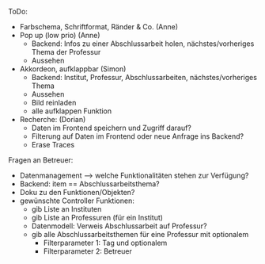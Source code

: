 ToDo:
- Farbschema, Schriftformat, Ränder & Co. (Anne)
- Pop up (low prio) (Anne)
  - Backend: Infos zu einer Abschlussarbeit holen, nächstes/vorheriges Thema der Professur
  - Aussehen
- Akkordeon, aufklappbar (Simon)
  - Backend: Institut, Professur, Abschlussarbeiten, nächstes/vorheriges Thema
  - Aussehen
  - Bild reinladen
  - alle aufklappen Funktion
- Recherche: (Dorian)
  - Daten im Frontend speichern und Zugriff darauf?
  - Filterung auf Daten im Frontend oder neue Anfrage ins Backend?
  - Erase Traces

Fragen an Betreuer:
- Datenmanagement --> welche Funktionalitäten stehen zur Verfügung?
- Backend: item == Abschlussarbeitsthema?
- Doku zu den Funktionen/Objekten?
- gewünschte Controller Funktionen:
  - gib Liste an Instituten
  - gib Liste an Professuren (für ein Institut)
  - Datenmodell: Verweis Abschlussarbeit auf Professur?
  - gib alle Abschlussarbeitsthemen für eine Professur mit optionalem
      - Filterparameter 1: Tag und optionalem
      - Filterparameter 2: Betreuer

